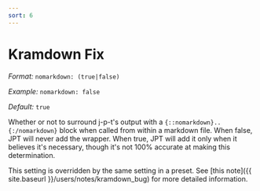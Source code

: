 ```yaml
---
sort: 6
---
```


# Kramdown Fix

*Format:* `nomarkdown: (true|false)`

*Example:* `nomarkdown: false`

*Default:* `true`

Whether or not to surround j-p-t's output with a
`{::nomarkdown}..{:/nomarkdown}` block when called from within a markdown file.
When false, JPT will never add the wrapper. When true, JPT will add it only when
it believes it's necessary, though it's not 100% accurate at making this
determination.

This setting is overridden by the same setting in a preset. See [this note]({{
site.baseurl }}/users/notes/kramdown_bug) for more detailed information. 
